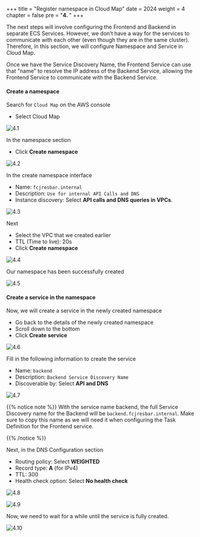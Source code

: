 +++
title = "Register namespace in Cloud Map"
date = 2024
weight = 4
chapter = false
pre = "<b>4. </b>"
+++

The next steps will involve configuring the Frontend and Backend in separate ECS Services. However, we don’t have a way for the services to communicate with each other (even though they are in the same cluster). Therefore, in this section, we will configure Namespace and Service in Cloud Map.

Once we have the Service Discovery Name, the Frontend Service can use that "name" to resolve the IP address of the Backend Service, allowing the Frontend Service to communicate with the Backend Service.

#### Create a namespace

Search for `Cloud Map` on the AWS console

- Select Cloud Map

![4.1](/images/4-register-namespace-in-cloudmap/4.1.png)

In the namespace section

- Click **Create namespace**

![4.2](/images/4-register-namespace-in-cloudmap/4.2.png)

In the create namespace interface

- Name: `fcjresbar.internal`
- Description: `Use for internal API Calls and DNS`
- Instance discovery: Select **API calls and DNS queries in VPCs**.

![4.3](/images/4-register-namespace-in-cloudmap/4.3.png)

Next

- Select the VPC that we created earlier
- TTL (Time to live): 20s
- Click **Create namespace**

![4.4](/images/4-register-namespace-in-cloudmap/4.4.png)

Our namespace has been successfully created

![4.5](/images/4-register-namespace-in-cloudmap/4.5.png)

#### Create a service in the namespace

Now, we will create a service in the newly created namespace

- Go back to the details of the newly created namespace
- Scroll down to the bottom
- Click **Create service**

![4.6](/images/4-register-namespace-in-cloudmap/4.6.png)

Fill in the following information to create the service

- Name: `backend`
- Description: `Backend Service Discovery Name`
- Discoverable by: Select **API and DNS**

![4.7](/images/4-register-namespace-in-cloudmap/4.7.png)

{{% notice note %}}
With the service name backend, the full Service Discovery name for the Backend will be `backend.fcjresbar.internal`. Make sure to copy this name as we will need it when configuring the Task Definition for the Frontend service.

{{% /notice %}}

Next, in the DNS Configuration section

- Routing policy: Select **WEIGHTED**
- Record type: **A** (for IPv4)
- TTL: 300
- Health check option: Select **No health check**

![4.8](/images/4-register-namespace-in-cloudmap/4.8.png)

![4.9](/images/4-register-namespace-in-cloudmap/4.9.png)

Now, we need to wait for a while until the service is fully created.

![4.10](/images/4-register-namespace-in-cloudmap/4.10.png)
